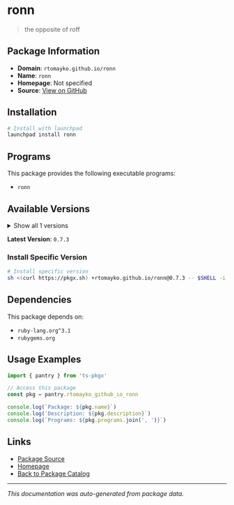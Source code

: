 # ronn

> the opposite of roff

## Package Information

- **Domain**: `rtomayko.github.io/ronn`
- **Name**: `ronn`
- **Homepage**: Not specified
- **Source**: [View on GitHub](https://github.com/pkgxdev/pantry/tree/main/projects/rtomayko.github.io/ronn/package.yml)

## Installation

```bash
# Install with launchpad
launchpad install ronn
```

## Programs

This package provides the following executable programs:

- `ronn`

## Available Versions

<details>
<summary>Show all 1 versions</summary>

- `0.7.3`

</details>

**Latest Version**: `0.7.3`

### Install Specific Version

```bash
# Install specific version
sh <(curl https://pkgx.sh) +rtomayko.github.io/ronn@0.7.3 -- $SHELL -i
```

## Dependencies

This package depends on:

- `ruby-lang.org^3.1`
- `rubygems.org`

## Usage Examples

```typescript
import { pantry } from 'ts-pkgx'

// Access this package
const pkg = pantry.rtomayko_github_io_ronn

console.log(`Package: ${pkg.name}`)
console.log(`Description: ${pkg.description}`)
console.log(`Programs: ${pkg.programs.join(', ')}`)
```

## Links

- [Package Source](https://github.com/pkgxdev/pantry/tree/main/projects/rtomayko.github.io/ronn/package.yml)
- [Homepage](#)
- [Back to Package Catalog](../package-catalog.md)

---

*This documentation was auto-generated from package data.*
